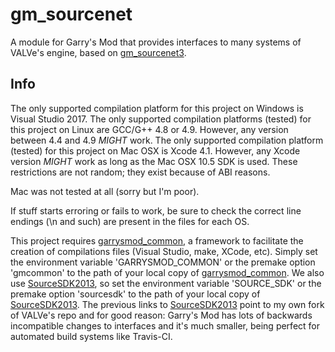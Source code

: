# gm_sourcenet

A module for Garry's Mod that provides interfaces to many systems of VALVe's engine, based on [gm_sourcenet3][1].

## Info

The only supported compilation platform for this project on Windows is Visual Studio 2017.
The only supported compilation platforms (tested) for this project on Linux are GCC/G\+\+ 4.8 or 4.9. However, any version between 4.4 and 4.9 *MIGHT* work.
The only supported compilation platform (tested) for this project on Mac OSX is Xcode 4.1. However, any Xcode version *MIGHT* work as long as the Mac OSX 10.5 SDK is used.
These restrictions are not random; they exist because of ABI reasons.

Mac was not tested at all (sorry but I'm poor).

If stuff starts erroring or fails to work, be sure to check the correct line endings (\n and such) are present in the files for each OS.

This project requires [garrysmod_common][2], a framework to facilitate the creation of compilations files (Visual Studio, make, XCode, etc). Simply set the environment variable 'GARRYSMOD\_COMMON' or the premake option 'gmcommon' to the path of your local copy of [garrysmod_common][2]. We also use [SourceSDK2013][3], so set the environment variable 'SOURCE_SDK' or the premake option 'sourcesdk' to the path of your local copy of [SourceSDK2013][3]. The previous links to [SourceSDK2013][3] point to my own fork of VALVe's repo and for good reason: Garry's Mod has lots of backwards incompatible changes to interfaces and it's much smaller, being perfect for automated build systems like Travis-CI.


  [1]: http://christopherthorne.googlecode.com/svn/trunk/gm_sourcenet3
  [2]: https://github.com/danielga/garrysmod_common
  [3]: https://github.com/danielga/sourcesdk-minimal
